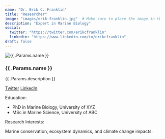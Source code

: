 ```yaml
---
name: "Dr. Erik C. Franklin"
title: "Researcher"
image: "images/erik-franklin.jpg"  # Make sure to place the image in the correct path
description: "Expert in Marine Biology"
social:
  twitter: "https://twitter.com/erikcfranklin"
  linkedin: "https://www.linkedin.com/in/erikcfranklin"
draft: false
---
```

<div class="team-member">
    <img src="{{ .Params.image }}" alt="{{ .Params.name }}">
    <h3>{{ .Params.name }}</h3>
    <p>{{ .Params.description }}</p>
    <a href="{{ .Params.social.twitter }}" target="_blank">Twitter</a>
    <a href="{{ .Params.social.linkedin }}" target="_blank">LinkedIn</a>
    <p>Education:</p>
    <ul>
        <li><i class="graduation-cap-icon"></i> PhD in Marine Biology, University of XYZ</li>
        <li><i class="graduation-cap-icon"></i> MSc in Marine Science, University of ABC</li>
    </ul>
    <p>Research Interests:</p>
    <p>Marine conservation, ecosystem dynamics, and climate change impacts.</p>
</div>

